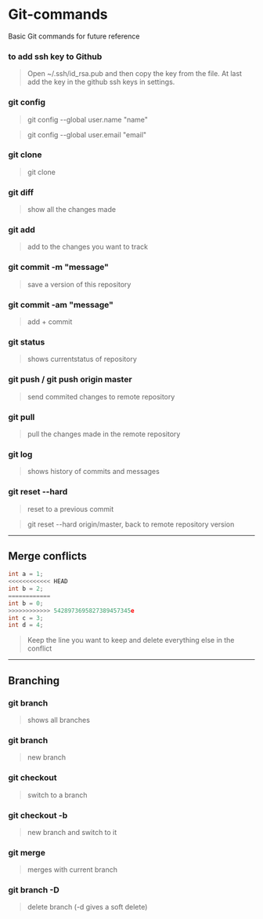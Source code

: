 # Git-commands
Basic Git commands for future reference


### to add ssh key to Github

>Open ~/.ssh/id_rsa.pub and then copy the key from the file. At last add the key in the github ssh keys in settings.


### git config

>git config --global user.name "name"

>git config --global user.email "email"

### git clone

>git clone <url-of-repository>

### git diff

>show all the changes made

### git add <file-name>

>add to the changes you want to track

### git commit -m "message"

>save a version of this repository

### git commit -am "message"

>add + commit

### git status

>shows currentstatus of repository

### git push / git push origin master

>send commited changes to remote repository

### git pull 

>pull the changes made in the remote repository

### git log

>shows history of commits and messages

### git reset --hard <commit>

>reset to a previous commit

>git reset --hard origin/master, back to remote repository version

---

## Merge conflicts

```C
int a = 1;
<<<<<<<<<<<< HEAD
int b = 2;
============
int b = 0;
>>>>>>>>>>>> 5428973695827389457345e
int c = 3;
int d = 4;
```

>Keep the line you want to keep and delete everything else in the conflict

---

## Branching

### git branch

>shows all branches

### git branch <branch-name>

>new branch

### git checkout <branch-name>

>switch to a branch

### git checkout -b <branch-name>

>new branch and switch to it

### git merge <branch-name>

>merges <branch-name> with current branch

### git branch -D <branch-name>

>delete branch (-d gives a soft delete)